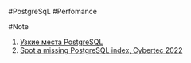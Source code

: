 \#PostgreSqL
\#Perfomance




\#Note
1. [Узкие места PostgreSQL](https://pgconf.ru/media/2019/02/11/Korotkov.pdf)
2. [Spot a missing PostgreSQL index, Cybertec 2022](https://www.cybertec-postgresql.com/en/find-and-fix-a-missing-postgresql-index/)

